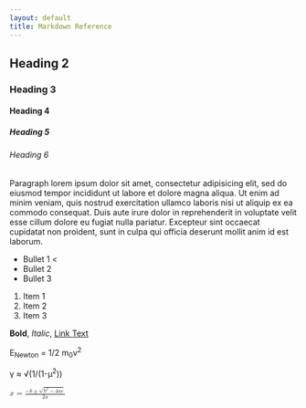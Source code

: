 ```yaml
---
layout: default
title: Markdown Reference
---
```


## Heading 2

### Heading 3

#### Heading 4

##### Heading 5

###### Heading 6

Paragraph lorem ipsum dolor sit amet, consectetur adipisicing elit, sed do eiusmod tempor incididunt ut labore et dolore magna aliqua. Ut enim ad minim veniam, quis nostrud exercitation ullamco laboris nisi ut aliquip ex ea commodo consequat. Duis aute irure dolor in reprehenderit in voluptate velit esse cillum dolore eu fugiat nulla pariatur. Excepteur sint occaecat cupidatat non proident, sunt in culpa qui officia deserunt mollit anim id est laborum.

* Bullet 1 <
* Bullet 2
* Bullet 3

1. Item 1
1. Item 2
1. Item 3

**Bold**, _Italic_, [Link Text](/path/to/page.html)

E<sub>Newton</sub> = 1/2 m<sub>0</sub>v<sup>2</sup>

γ ≈ √(1/(1-µ<sup>2</sup>))

<math xmlns="http://www.w3.org/1998/Math/MathML">
  <mrow>
    <mi>x</mi>
    <mo>=</mo>
    <mfrac>
      <mrow>
        <mo form="prefix">&#x2212;<!-- − --></mo>
        <mi>b</mi>
        <mo>&#x00B1;<!-- &PlusMinus; --></mo>
        <msqrt>
          <msup>
            <mi>b</mi>
            <mn>2</mn>
          </msup>
          <mo>&#x2212;<!-- − --></mo>
          <mn>4</mn>
          <mo>&#x2062;<!-- &InvisibleTimes; --></mo>
          <mi>a</mi>
          <mo>&#x2062;<!-- &InvisibleTimes; --></mo>
          <mi>c</mi>
        </msqrt>
      </mrow>
      <mrow>
        <mn>2</mn>
        <mo>&#x2062;<!-- &InvisibleTimes; --></mo>
        <mi>a</mi>
      </mrow>
    </mfrac>
  </mrow>
  <!-- <annotation encoding="TeX">
     x=\frac{-b\pm\sqrt{b^2-4ac}}{2a}
  </annotation>
  <annotation encoding="StarMath 5.0">
     x={-b plusminus sqrt {b^2 - 4 ac}} over {2 a}
  </annotation> -->
</math>
